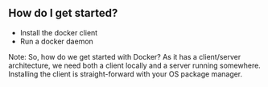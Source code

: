
## How do I get started?

* Install the docker client
* Run a docker daemon

Note:
So, how do we get started with Docker? As it has a client/server architecture, we need both a
client locally and a server running somewhere. Installing the client is straight-forward with
your OS package manager.
